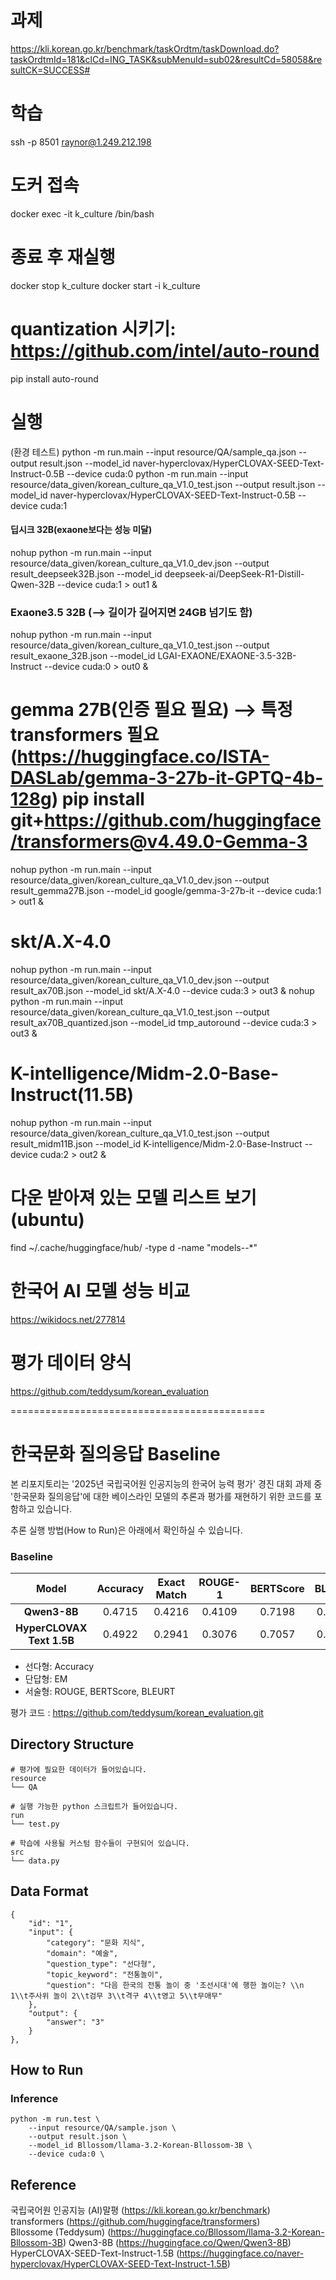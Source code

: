 # 과제
https://kli.korean.go.kr/benchmark/taskOrdtm/taskDownload.do?taskOrdtmId=181&clCd=ING_TASK&subMenuId=sub02&resultCd=58058&resultCK=SUCCESS#

# 학습
ssh -p 8501 raynor@1.249.212.198 

# 도커 접속
docker exec -it k_culture /bin/bash

# 종료 후 재실행
docker stop k_culture
docker start -i k_culture

# quantization 시키기: https://github.com/intel/auto-round
pip install auto-round


# 실행
(환경 테스트) python -m run.main  --input resource/QA/sample_qa.json  --output result.json   --model_id naver-hyperclovax/HyperCLOVAX-SEED-Text-Instruct-0.5B   --device cuda:0
python -m run.main  --input resource/data_given/korean_culture_qa_V1.0_test.json  --output result.json   --model_id naver-hyperclovax/HyperCLOVAX-SEED-Text-Instruct-0.5B   --device cuda:1

#### 딥시크 32B(exaone보다는 성능 미달)
nohup python -m run.main --input resource/data_given/korean_culture_qa_V1.0_dev.json  --output result_deepseek32B.json  --model_id deepseek-ai/DeepSeek-R1-Distill-Qwen-32B --device cuda:1 > out1 &



### Exaone3.5 32B (--> 길이가 길어지면 24GB 넘기도 함)
nohup python -m run.main  --input resource/data_given/korean_culture_qa_V1.0_test.json  --output result_exaone_32B.json  --model_id LGAI-EXAONE/EXAONE-3.5-32B-Instruct --device cuda:0 > out0 &

# gemma 27B(인증 필요 필요) --> 특정 transformers 필요(https://huggingface.co/ISTA-DASLab/gemma-3-27b-it-GPTQ-4b-128g)   pip install git+https://github.com/huggingface/transformers@v4.49.0-Gemma-3
nohup python -m run.main  --input resource/data_given/korean_culture_qa_V1.0_dev.json  --output result_gemma27B.json  --model_id google/gemma-3-27b-it  --device cuda:1 > out1 &

# skt/A.X-4.0
nohup python -m run.main  --input resource/data_given/korean_culture_qa_V1.0_dev.json  --output result_ax70B.json  --model_id skt/A.X-4.0 --device cuda:3 > out3 &
nohup python -m run.main  --input resource/data_given/korean_culture_qa_V1.0_test.json  --output result_ax70B_quantized.json  --model_id tmp_autoround --device cuda:3 > out3 &

# K-intelligence/Midm-2.0-Base-Instruct(11.5B)
nohup python -m run.main  --input resource/data_given/korean_culture_qa_V1.0_test.json  --output result_midm11B.json  --model_id  K-intelligence/Midm-2.0-Base-Instruct  --device cuda:2 > out2 &


# 다운 받아져 있는 모델 리스트 보기(ubuntu)
find ~/.cache/huggingface/hub/ -type d -name "models--*"


# 한국어 AI 모델 성능 비교
https://wikidocs.net/277814

# 평가 데이터 양식
https://github.com/teddysum/korean_evaluation




============================================

# 한국문화 질의응답 Baseline
본 리포지토리는 '2025년 국립국어원 인공지능의 한국어 능력 평가' 경진 대회 과제 중 '한국문화 질의응답'에 대한 베이스라인 모델의 추론과 평가를 재현하기 위한 코드를 포함하고 있습니다.


추론 실행 방법(How to Run)은 아래에서 확인하실 수 있습니다.

### Baseline
|           Model           | Accuracy | Exact Match | ROUGE-1 | BERTScore | BLEURT | Descriptive Avg | Final Score |
| :-----------------------: | :------: | :---------: | :-----: | :-------: | :----: | :-------------: | :---------: |
|        **Qwen3-8B**        |  0.4715  |    0.4216   |  0.4109 |   0.7198  | 0.5451 |      0.5586     |    0.4839   |
| **HyperCLOVAX Text 1.5B** |  0.4922  |    0.2941   |  0.3076 |   0.7057  | 0.5325 |      0.5153     |    0.4339   |


 - 선다형: Accuracy
 - 단답형: EM
 - 서술형: ROUGE, BERTScore, BLEURT

   
평가 코드 : https://github.com/teddysum/korean_evaluation.git


## Directory Structure
```
# 평가에 필요한 데이터가 들어있습니다.
resource
└── QA

# 실행 가능한 python 스크립트가 들어있습니다.
run
└── test.py

# 학습에 사용될 커스텀 함수들이 구현되어 있습니다.
src
└── data.py   
```

## Data Format
```
{
    "id": "1",
    "input": {
        "category": "문화 지식",
        "domain": "예술",
        "question_type": "선다형",
        "topic_keyword": "전통놀이",
        "question": "다음 한국의 전통 놀이 중 '조선시대'에 행한 놀이는? \\n 1\\t주사위 놀이 2\\t검무 3\\t격구 4\\t영고 5\\t무애무"
    },
    "output": {
        "answer": "3"
    }
},
```

## How to Run
### Inference
```
python -m run.test \
    --input resource/QA/sample.json \
    --output result.json \
    --model_id Bllossom/llama-3.2-Korean-Bllossom-3B \
    --device cuda:0 \
```



## Reference
국립국어원 인공지능 (AI)말평 (https://kli.korean.go.kr/benchmark)  
transformers (https://github.com/huggingface/transformers)  
Bllossome (Teddysum) (https://huggingface.co/Bllossom/llama-3.2-Korean-Bllossom-3B)
Qwen3-8B (https://huggingface.co/Qwen/Qwen3-8B)
HyperCLOVAX-SEED-Text-Instruct-1.5B (https://huggingface.co/naver-hyperclovax/HyperCLOVAX-SEED-Text-Instruct-1.5B)


